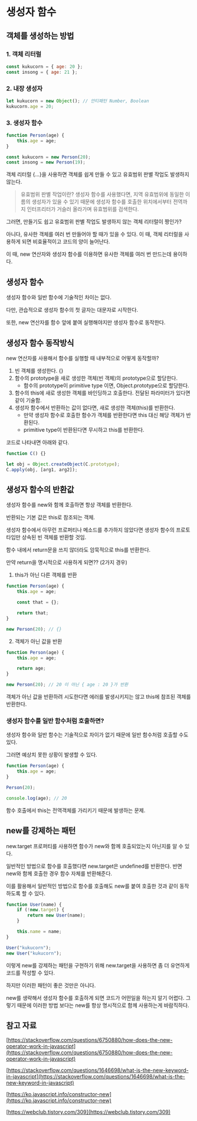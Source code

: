 # 생성자 함수

## 객체를 생성하는 방법

### 1. 객체 리터럴

```js
const kukucorn = { age: 20 };
const insong = { age: 21 };
```

### 2. 내장 생성자

```js
let kukucorn = new Object(); // 안티패턴 Number, Boolean
kukucorn.age = 20;
```

### 3. 생성자 함수

```js
function Person(age) {
    this.age = age;
}

const kukucorn = new Person(20);
const insong = new Person(19);
```

객체 리터럴 {...}을 사용하면 객체를 쉽게 만들 수 있고 유효범위 판별 작업도 발생하지 않는다.

> 유효범위 판별 작업이란? 생성자 함수를 사용했다면, 지역 유효범위에 동일한 이름의 생성자가 있을 수 있기 때문에 생성자 함수를 호출한 위치에서부터 전역까지 인터프리터가 거슬러 올라가며 유효범위를 검색한다.

그러면, 만들기도 쉽고 유효범위 판별 작업도 발생하지 않는 객체 리터럴이 짱인가?

아니다, 유사한 객체를 여러 번 만들어야 할 때가 있을 수 있다. 이 때, 객체 리터럴을 사용하게 되면 비효율적이고 코드의 양이 늘어난다.

이 때, new 연산자와 생성자 함수를 이용하면 유사한 객체를 여러 번 만드는데 용이하다.

## 생성자 함수

생성자 함수와 일반 함수에 기술적인 차이는 없다.

다만, 관습적으로 생성자 함수의 첫 글자는 대문자로 시작한다.

또한, new 연산자를 함수 앞에 붙여 실행해야지만 생성자 함수로 동작한다.

## 생성자 함수 동작방식

new 연산자를 사용해서 함수를 실행할 때 내부적으로 어떻게 동작할까?

1. 빈 객체를 생성한다. {}
2. 함수의 prototype을 새로 생성한 객체(빈 객체)의 prototype으로 할당한다.
    - 함수의 prototype이 primitive type 이면, Object.prototype으로 할당한다.
3. 함수의 this에 새로 생성한 객체를 바인딩하고 호출한다. 전달된 파라미터가 있다면 같이 기술함.
4. 생성자 함수에서 반환하는 값이 없다면, 새로 생성한 객체(this)를 반환한다.
    - 만약 생성자 함수로 호출한 함수가 객체를 반환한다면 this 대신 해당 객체가 반환된다.
    - primitive type이 반환된다면 무시하고 this를 반환한다.

코드로 나타내면 아래와 같다.

```js
function C() {}

let obj = Object.createObject(C.prototype);
C.apply(obj, [arg1, arg2]);
```

## 생성자 함수의 반환값

생성자 함수를 new와 함께 호출하면 항상 객체를 반환한다.

반환되는 기본 값은 this로 참조되는 객체.

생성자 함수에서 아무런 프로퍼티나 메소드를 추가하지 않았다면 생성자 함수의 프로토타입만 상속된 빈 객체를 반환할 것임.

함수 내에서 return문을 쓰지 않더라도 암묵적으로 this를 반환한다.

만약 return을 명시적으로 사용하게 되면?? (2가지 경우)

1. this가 아닌 다른 객체를 반환

```js
function Person(age) {
    this.age = age;

    const that = {};

    return that;
}

new Person(20); // {}
```

2. 객체가 아닌 값을 반환

```js
function Person(age) {
    this.age = age;

    return age;
}

new Person(20); // 20 이 아닌 { age : 20 }가 반환
```

객체가 아닌 값을 반환하려 시도한다면 에러를 발생시키지는 않고 this에 참조된 객체를 반환한다.

### 생성자 함수를 일반 함수처럼 호출하면?

생성자 함수와 일반 함수는 기술적으로 차이가 없기 때문에 일반 함수처럼 호출할 수도 있다.

그러면 예상치 못한 상황이 발생할 수 있다.

```js
function Person(age) {
    this.age = age;
}

Person(20);

console.log(age); // 20
```

함수 호출에서 this는 전역객체를 가리키기 때문에 발생하는 문제.

## new를 강제하는 패턴

new.target 프로퍼티를 사용하면 함수가 new와 함께 호출되었는지 아닌지를 알 수 있다.

일반적인 방법으로 함수를 호출했다면 new.target은 undefined를 반환한다. 반면 new와 함께 호출한 경우 함수 자체를 반환해준다.

이를 활용해서 일반적인 방법으로 함수를 호출해도 new를 붙여 호출한 것과 같이 동작하도록 할 수 있다.

```js
function User(name) {
    if (!new.target) {
        return new User(name);
    }

    this.name = name;
}

User("kukucorn");
new User("kukucorn");
```

이렇게 new를 강제하는 패턴을 구현하기 위해 new.target을 사용하면 좀 더 유연하게 코드를 작성할 수 있다.

하지만 이러한 패턴이 좋은 것만은 아니다.

new를 생략해서 생성자 함수를 호출하게 되면 코드가 어떤일을 하는지 알기 어렵다. 그렇기 때문에 이러한 방법 보다는 new를 항상 명시적으로 함께 사용하는게 바람직하다.

## 참고 자료

[https://stackoverflow.com/questions/6750880/how-does-the-new-operator-work-in-javascript](https://stackoverflow.com/questions/6750880/how-does-the-new-operator-work-in-javascript)

[https://stackoverflow.com/questions/1646698/what-is-the-new-keyword-in-javascript](https://stackoverflow.com/questions/1646698/what-is-the-new-keyword-in-javascript)

[https://ko.javascript.info/constructor-new](https://ko.javascript.info/constructor-new)

[https://webclub.tistory.com/309](https://webclub.tistory.com/309)
